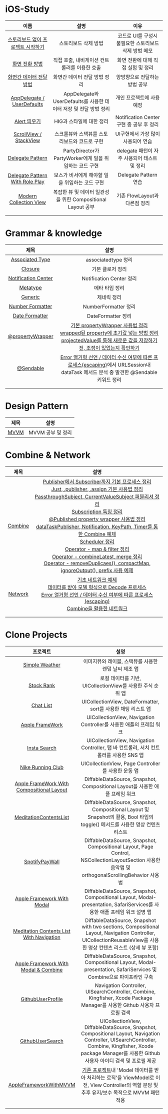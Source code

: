 # iOS-Study

|이름|설명|이유|
|:-:|:-:|:-:|
| [스토리보드 없이 프로젝트 시작하기](https://github.com/KayAhn0126/iOS-Study/tree/main/UI/HowToRemoveStoryboard) | 스토리보드 삭제 방법| 코드로 UI를 구성시 불필요한 스토리보드 삭제 방법 메모 |
| [화면 전환 방법](https://github.com/KayAhn0126/iOS-Study/tree/main/UI/ScreenTransition) | 직접 호출, 내비게이션 컨트롤러를 이용한 호출 | 화면 전환에 대해 직접 실험 및 정리 |
| [화면간 데이터 전달 방법](https://github.com/KayAhn0126/iOS-Study/tree/main/UI/DataTransferBetweenScreens)| 화면간 데이터 전달 방법 정리| 양방향으로 전달하는 방법 공부 |
| [AppDelegate / UserDefaults](https://github.com/KayAhn0126/iOS-Study/tree/main/UI/HowToStoreData)| AppDelegate와 UserDefaults를 사용한 데이터 저장 및 전달 방법 정리| 개인 프로젝트에 사용 예정|
| [Alert 띄우기](https://github.com/KayAhn0126/iOS-Study/tree/main/UI/Alert)| HIG과 스타일에 대한 정리 | Notification Center 구현 중 공부 후 정리 |
| [ScrollView / StackView](https://github.com/KayAhn0126/iOS-Study/tree/main/UI/StackViewAndScrollView) | 스크롤뷰와 스택뷰를 스토리보드와 코드로 구현 | UI구현에서 가장 많이 사용되어 연습 |
| [Delegate Pattern](https://github.com/KayAhn0126/iOS-Study/tree/main/UI/DelegatePattern) | PartyDirector가 PartyWorker에게 일을 위임하는 코드 구현 | delegate 패턴이 자주 사용되어 테스트 및 정리 |
| [Delegate Pattern With Role Play](https://github.com/KayAhn0126/iOS-Study/tree/main/UI/DelegatePatternWithRolePlay)| 보스가 비서에게 해야할 일을 위임하는 코드 구현| Delegate Pattern 연습|
| [Modern Collection View](https://github.com/KayAhn0126/iOS-Study/tree/main/UI/ModernCollectionView)| 복잡한 뷰 및 데이터 일관성을 위한 Compositional Layout 공부| 기존 FlowLayout과 다른점 정리 |
| | | |
| | | |

# Grammar & knowledge
| 제목 | 설명|
|:-:|:-:|
| [Associated Type](https://github.com/KayAhn0126/iOS-Study/tree/main/GrammarAndKnowledge/AssociatedType)| associatedtype 정리|
| [Closure](https://github.com/KayAhn0126/iOS-Study/tree/main/GrammarAndKnowledge/Closure)| 기본 클로저 정리|
| [Notification Center](https://github.com/KayAhn0126/iOS-Study/tree/main/GrammarAndKnowledge/NotificationCenter)| Notification Center 정리|
| [Metatype](https://github.com/KayAhn0126/iOS-Study/tree/main/GrammarAndKnowledge/Metatype)| 메타 타입 정리|
| [Generic](https://github.com/KayAhn0126/iOS-Study/tree/main/GrammarAndKnowledge/Generic)| 제네릭 정리|
| [Number Formatter](https://github.com/KayAhn0126/iOS-Study/tree/main/GrammarAndKnowledge/NumberFormatter)| NumberFormatter 정리|
| [Date Formatter](https://github.com/KayAhn0126/iOS-Study/tree/main/GrammarAndKnowledge/DateFormatter)| DateFormatter 정리|
| [@propertyWrapper](https://github.com/KayAhn0126/iOS-Study/tree/main/GrammarAndKnowledge/PropertyWrapper)| [기본 propertyWrapper 사용법 정리](https://github.com/KayAhn0126/iOS-Study/blob/main/GrammarAndKnowledge/PropertyWrapper/PropertyWrapper.playground/Pages/Basic%20PropertyWrapper.xcplaygroundpage/Contents.swift) <br> [wrapped된 property에 초기값 넣는 방법 정리](https://github.com/KayAhn0126/iOS-Study/blob/main/GrammarAndKnowledge/PropertyWrapper/PropertyWrapper.playground/Pages/PropertyWrapper%20%26%20Initializer.xcplaygroundpage/Contents.swift) <br> [projectedValue를 통해 새로운 값을 저장하기 전, 조정이 있었는지 확인하기](https://github.com/KayAhn0126/iOS-Study/blob/main/GrammarAndKnowledge/PropertyWrapper/PropertyWrapper.playground/Pages/ProjectedValue.xcplaygroundpage/Contents.swift)|
| [@Sendable](https://github.com/KayAhn0126/iOS-Study/tree/main/GrammarAndKnowledge/SendableKeyword)| [Error 열거형 선언 / 데이터 수신 여부에 따른 프로세스(escaping)](https://github.com/KayAhn0126/Network/blob/main/Network%20in%20iOS.playground/Pages/Fetch%20Method.xcplaygroundpage/Contents.swift)에서 URLSession내 dataTask 메서드 분석 중 발견한 @Sendable 키워드 정리|
| | |
| | |
# Design Pattern
| 제목 | 설명|
|:-:|:-:|
| [MVVM](https://github.com/KayAhn0126/Design-Pattern/tree/main/MVVM)| MVVM 공부 및 정리|

# Combine & Network
| 제목 | 설명|
|:-:|:-:|
| [Combine](https://github.com/KayAhn0126/Combine)| [Publisher에서 Subscriber까지 기본 프로세스 정리](https://github.com/KayAhn0126/Combine/blob/main/Hello%20Combine.playground/Pages/Publisher%20%26%20Subscriber%20%26%20Subscription.xcplaygroundpage/Contents.swift) <br> [Just, .publisher, .assign 기본 사용법 정리](https://github.com/KayAhn0126/Combine/blob/main/Hello%20Combine.playground/Pages/Publisher%20%26%20Subscriber.xcplaygroundpage/Contents.swift) <br> [PassthroughSubject, CurrentValueSubject 퍼블리셔 정리](https://github.com/KayAhn0126/Combine/blob/main/Hello%20Combine.playground/Pages/Subject.xcplaygroundpage/Contents.swift) <br> [Subscription 특징 정리](https://github.com/KayAhn0126/Combine/blob/main/Hello%20Combine.playground/Pages/Subscription.xcplaygroundpage/Contents.swift) <br> [@Published property wrapper 사용법 정리](https://github.com/KayAhn0126/Combine/blob/main/Hello%20Combine.playground/Pages/Published.xcplaygroundpage/Contents.swift) <br> [dataTaskPublisher, Notification, KeyPath, Timer를 통한 Combine 예제](https://github.com/KayAhn0126/Combine/blob/main/Hello%20Combine.playground/Pages/Foundation%20and%20Combine.xcplaygroundpage/Contents.swift) <br> [Scheduler 정리](https://github.com/KayAhn0126/Combine/blob/main/Hello%20Combine.playground/Pages/Scheduler.xcplaygroundpage/Contents.swift) <br> [Operator - map & filter 정리](https://github.com/KayAhn0126/Combine/blob/main/Hello%20Combine.playground/Pages/Operator%20-%20map%20%26%20filter.xcplaygroundpage/Contents.swift) <br> [Operator - combineLatest, merge 정리](https://github.com/KayAhn0126/Combine/blob/main/Hello%20Combine.playground/Pages/Operator%20-%20combineLatest.xcplaygroundpage/Contents.swift) <br> [Operator - removeDuplicaes(), compactMap, ignoreOutput(), prefix 사용 예제](https://github.com/KayAhn0126/Combine/blob/main/Hello%20Combine.playground/Pages/Operator%20-%20removeDup%20%26%20compactMap.xcplaygroundpage/Contents.swift)|
| [Network](https://github.com/KayAhn0126/Network)| [기초 네트워크 예제](https://github.com/KayAhn0126/Network/blob/main/Network%20in%20iOS.playground/Pages/URLSession.xcplaygroundpage/Contents.swift) <br> [데이터를 받아 모델 형식으로 Decode 프로세스](https://github.com/KayAhn0126/Network/blob/main/Network%20in%20iOS.playground/Pages/Decode%20Data.xcplaygroundpage/Contents.swift) <br> [Error 열거형 선언 / 데이터 수신 여부에 따른 프로세스(escaping)](https://github.com/KayAhn0126/Network/blob/main/Network%20in%20iOS.playground/Pages/Fetch%20Method.xcplaygroundpage/Contents.swift) <br> [Combine을 활용한 네트워크](https://github.com/KayAhn0126/Network/blob/main/Network%20in%20iOS.playground/Pages/Using%20Combine.xcplaygroundpage/Contents.swift)|
| | |
| | |

# Clone Projects

| 프로젝트 | 설명 |
|:-:|:-:|
| [Simple Weather](https://github.com/KayAhn0126/SimpleWeather)| 이미지뷰와 레이블, 스택뷰를 사용한 랜덤 날씨 제조 앱 |
| [Stock Rank](https://github.com/KayAhn0126/StockRank)| 로컬 데이터를 기반, UICollectionView를 사용한 주식 순위 앱 |
| [Chat List](https://github.com/KayAhn0126/ChatList)| UICollectionView, DateFormatter, sort를 사용한 채팅 리스트 앱 |
| [Apple FrameWork](https://github.com/KayAhn0126/AppleFramework)| UICollectionView, Navigation Controller를 사용한 애플의 프레임 워크 |
| [Insta Search](https://github.com/KayAhn0126/InstaSearch)| UICollectionView, Navigation Controller, 탭 바 컨트롤러, 서치 컨트롤러를 사용한 SNS 앱 |
| [Nike Running Club](https://github.com/KayAhn0126/NRC)| UICollectionView, Page Controller를 사용한 운동 앱|
| [Apple FrameWork With Compositional Layout](https://github.com/KayAhn0126/AppleFrameworkWithCompositionalLayout)| DiffableDataSource, Snapshot, Compositional Layout을 사용한 애플 프레임 워크|
| [MeditationContentsList](https://github.com/KayAhn0126/MeditationContentsList)| DiffableDataSource, Snapshot, Compositional Layout 및 Snapshot의 활용, Bool 타입의 toggle() 메서드를 사용한 명상 컨텐츠 리스트|
| [SpotifyPayWall](https://github.com/KayAhn0126/SpotifyPayWall)| DiffableDataSource, Snapshot, Compositional Layout, Page Control, NSCollectionLayoutSection 사용한 음악앱 및 orthogonalScrollingBehavior 사용법|
| [Apple Framework With Modal](https://github.com/KayAhn0126/AppleFrameworkWithModal)| DiffableDataSource, Snapshot, Compositional Layout, Modal-presentation, SafariServices를 사용한 애플 프레임 워크 설명 앱|
| [Meditation Contents List With Navigation](https://github.com/KayAhn0126/MeditationContentsListWithNavigation)| DiffableDataSource, Snapshot with two sections, Compositional Layout, Navigation Controller, UICollectionReusableView를 사용한 명상 컨텐츠 리스트 (상세 뷰 포함)|
| [Apple Framework With Modal & Combine](https://github.com/KayAhn0126/AppleFrameworkWithModalAndCombine)| DiffableDataSource, Snapshot, Compositional Layout, Modal-presentation, SafariServices 및 Combine으로 파이프라인 구축|
| [GithubUserProfile](https://github.com/KayAhn0126/GithubUserProfile)| Navigation Controller, UISearchController, Combine, Kingfisher, Xcode Package Manager를 사용한 Github 사용자 프로필 검색|
| [GithubUserSearch](https://github.com/KayAhn0126/GithubUserSearch)| UICollectionView, DiffableDataSource, Snapshot, Compositional Layout, Navigation Controller, UISearchController, Combine, Kingfisher, Xcode package Manager를 사용한 Github사용자 아이디 검색 및 프로필 제공|
| [AppleFrameworkWithMVVM](https://github.com/KayAhn0126/AppleFrameworkWithMVVM) | [기존 프로젝트](https://github.com/KayAhn0126/AppleFrameworkWithModalAndCombine)내 'Model 데이터를 받아 처리하는 로직'을 ViewModel로 이전, View Controller의 역할 분담 및 추후 유지/보수 목적으로 MVVM 패턴 적용|
| | |
| | |

